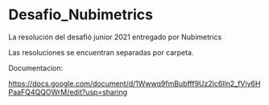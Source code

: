# Desafio_Nubimetrics
La resolución del desafió junior 2021 entregado por Nubimetrics 


Las resoluciones se encuentran separadas por carpeta.


Documentacion:

https://docs.google.com/document/d/1Wwwq9fmBubfff9Uz2lc6Iln2_fViy6HPaaFQ4QQOWrM/edit?usp=sharing
